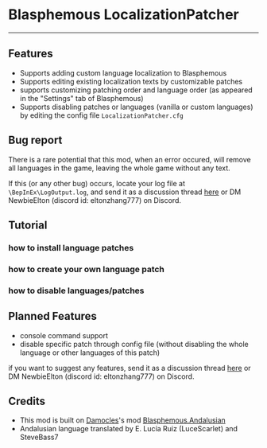 # Blasphemous LocalizationPatcher
---

## Features

- Supports adding custom language localization to Blasphemous
- Supports editing existing localization texts by customizable patches
- supports customizing patching order and language order (as appeared in the "Settings" tab of Blasphemous)
- Supports disabling patches or languages (vanilla or custom languages) by editing the config file `LocalizationPatcher.cfg`	

## Bug report

There is a rare potential that this mod, when an error occured, will remove all languages in the game, leaving the whole game without any text.

If this (or any other bug) occurs, locate your log file at `\BepInEx\LogOutput.log`, and send it as a discussion thread [here](https://github.com/EltonZhang777/Blasphemous.LocalizationPatcher/discussions) or DM NewbieElton (discord id: eltonzhang777) on Discord.

## Tutorial

### how to install language patches

### how to create your own language patch

### how to disable languages/patches


## Planned Features

- console command support
- disable specific patch through config file (without disabling the whole language or other languages of this patch) 

if you want to suggest any features, send it as a discussion thread [here](https://github.com/EltonZhang777/Blasphemous.LocalizationPatcher/discussions) or DM NewbieElton (discord id: eltonzhang777) on Discord.

## Credits

- This mod is built on [Damocles](https://github.com/BrandenEK/)'s mod [Blasphemous.Andalusian](https://github.com/BrandenEK/Blasphemous.Andalusian)
- Andalusian language translated by E. Lucía Ruiz (LuceScarlet) and SteveBass7
